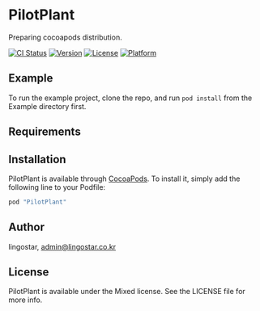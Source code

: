 # PilotPlant

Preparing cocoapods distribution.

[![CI Status](http://img.shields.io/travis/lingostar/PilotPlant.svg?style=flat)](https://travis-ci.org/lingostar/PilotPlant)
[![Version](https://img.shields.io/cocoapods/v/PilotPlant.svg?style=flat)](http://cocoapods.org/pods/PilotPlant)
[![License](https://img.shields.io/cocoapods/l/PilotPlant.svg?style=flat)](http://cocoapods.org/pods/PilotPlant)
[![Platform](https://img.shields.io/cocoapods/p/PilotPlant.svg?style=flat)](http://cocoapods.org/pods/PilotPlant)

## Example

To run the example project, clone the repo, and run `pod install` from the Example directory first.

## Requirements

## Installation

PilotPlant is available through [CocoaPods](http://cocoapods.org). To install
it, simply add the following line to your Podfile:

```ruby
pod "PilotPlant"
```

## Author

lingostar, admin@lingostar.co.kr

## License

PilotPlant is available under the Mixed license. See the LICENSE file for more info.
